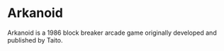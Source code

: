 # Arkanoid
Arkanoid is a 1986 block breaker arcade game originally developed and published by Taito.
